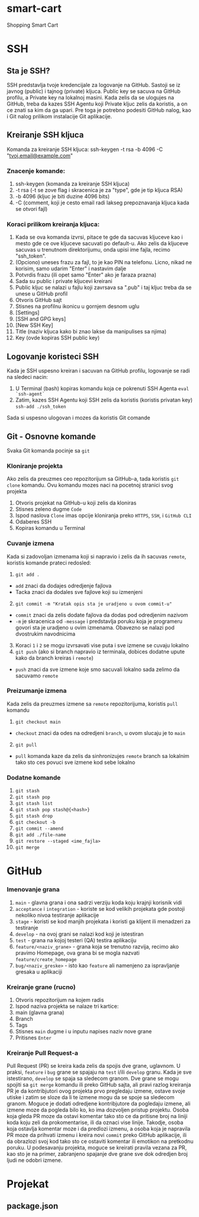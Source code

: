 # smart-cart
Shopping Smart Cart

# SSH
## Sta je SSH?
SSH predstavlja tvoje kredencijale za logovanje na GitHub. Sastoji se iz javnog (public) i tajnog (private) kljuca. Public key se sacuva na GitHub profilu, a Private key na lokalnoj masini. Kada zelis da se ulogujes na GitHub, treba da kazes SSH Agentu koji Private kljuc zelis da koristis, a on ce znati sa kim da ga upari. Pre toga je potrebno podesiti GitHub nalog, kao i Git nalog prilikom instalacije Git aplikacije.

## Kreiranje SSH kljuca
Komanda za kreiranje SSH kljuca:
ssh-keygen -t rsa -b 4096 -C "tvoj.email@example.com"

### Znacenje komande:
1. ssh-keygen (komanda za kreiranje SSH kljuca)
2. -t rsa (-t se zove flag i skracenica je za "type", gde je tip kljuca RSA)
3. -b 4096 (kljuc je biti duzine 4096 bits)
4. -C (comment, koji je cesto email radi lakseg prepoznavanja kljuca kada se otvori fajl)

### Koraci prilikom kreiranja kljuca:
1. Kada se ova komanda izvrsi, pitace te gde da sacuvas kljuceve kao i mesto gde ce ove kljuceve sacuvati po default-u. Ako zelis da kljuceve sacuvas u trenutnom direktorijumu, onda upisi ime fajla, recimo "ssh_token".
2. (Opciono) uneses frazu za fajl, to je kao PIN na telefonu. Licno, nikad ne korisim, samo udarim "Enter" i nastavim dalje
3. Potvrdis frazu (ili opet samo "Enter" ako je faraza prazna)
4. Sada su public i private kljucevi kreirani
5. Public kljuc se nalazi u fajlu koji zavrsava sa ".pub" i taj kljuc treba da se unese u GitHub profil
  1. Otvoris GitHub sajt
  2. Stisnes na profilnu ikonicu u gornjem desnom uglu
  3. [Settings]
  4. [SSH and GPG keys]
  5. [New SSH Key]
  6. Title (naziv kljuca kako bi znao lakse da manipulises sa njima)
  7. Key (ovde kopiras SSH public key)

## Logovanje koristeci SSH
Kada je SSH uspesno kreiran i sacuvan na GitHub profilu, logovanje se radi na sledeci nacin:
1. U Terminal (bash) kopiras komandu koja ce pokrenuti SSH Agenta
  ``eval `ssh-agent` ``
2. Zatim, kazes SSH Agentu koji SSH zelis da koristis (koristis privatan key)
  `ssh-add ./ssh_token`

Sada si uspesno ulogovan i mozes da koristis Git comande


## Git - Osnovne komande

Svaka Git komanda pocinje sa `git`

### Kloniranje projekta
Ako zelis da preuzmes ceo repozitorijum sa GitHub-a, tada koristis `git clone` komandu.
Ovu komandu mozes naci na pocetnoj stranici svog projekta
1. Otvoris projekat na GitHub-u koji zelis da kloniras
2. Stisnes zeleno dugme `Code`
3. Ispod naslova `Clone` imas opcije kloniranja preko `HTTPS`, `SSH`, i `GitHub CLI`
4. Odaberes SSH
5. Kopiras komandu u Terminal

### Cuvanje izmena
Kada si zadovoljan izmenama koji si napravio i zelis da ih sacuvas `remote`, koristis komande prateci redosled:
1. `git add .`
  - `add` znaci da dodajes odredjenje fajlova
  - Tacka znaci da dodales sve fajlove koji su izmenjeni
2. `git commit -m "Kratak opis sta je uradjeno u ovom commit-u"`
  - `commit` znaci da zelis dodate fajlova da dodas pod odredjenim nazivom
  - `-m` je skracenica od `-message` i predstavlja poruku koja je programeru govori sta je uradjeno u ovim izmenama. Obavezno se nalazi pod dvostrukim navodnicima
3. Koraci `1` i `2` se mogu izvrsavati vise puta i sve izmene se cuvaju lokalno
4. `git push` (ako si branch napravio iz terminala, dobices dodatne upute kako da branch kreiras i `remote`)
  - `push` znaci da sve izmene koje smo sacuvali lokalno sada zelimo da sacuvamo `remote`

### Preizumanje izmena
Kada zelis da preuzmes izmene sa `remote` repozitorijuma, koristis `pull` komandu
1. `git checkout main`
  - `checkout` znaci da odes na odredjeni `branch`, u ovom slucaju je to `main`
2. `git pull`
  - `pull` komanda kaze da zelis da sinhronizujes `remote` branch sa lokalnim tako sto ces povuci sve izmene kod sebe lokalno

### Dodatne komande
1. `git stash`
2. `git stash pop`
3. `git stash list`
4. `git stash pop stash@{<hash>}`
5. `git stash drop`
6. `git checkout -b`
7. `git commit --amend`
8. `git add ./file-name`
9. `git restore --staged <ime_fajla>`
10. `git merge`


# GitHub

### Imenovanje grana
1. `main`                       - glavna grana i ona sadrzi verziju koda koju krajnji korisnik vidi
2. `acceptance` i `integration` - koriste se kod velikih projekata gde postoji nekoliko nivoa testiranje aplikacije
3. `stage`                      - koristi se kod manjih projekata i koristi ga klijent ili menadzeri za testiranje
4. `develop`                    - na ovoj grani se nalazi kod koji je istestiran
5. `test`                       - grana na kojoj testeri (QA) testira aplikaciju
6. `feature/<naziv_grane>`      - grana koja se trenutno razvija, recimo ako pravimo Homepage, ova grana bi se mogla nazvati `feature/create_homepage`
7. `bug/<naziv_greske>`         - isto kao `feature` ali namenjeno za ispravljanje gresaka u aplikaciji

### Kreiranje grane (rucno)
1. Otvoris repozitorijum na kojem radis
2.  Ispod naziva projekta se nalaze tri kartice:
  1. main (glavna grana)
  2. Branch
  3. Tags
3. Stisnes `main` dugme i u inputu napises naziv nove grane
4. Pritisnes `Enter`

### Kreiranje Pull Request-a
Pull Request (PR) se kreira kada zelis da spojis dve grane, uglavnom. U praksi, `feature` i `bug` grane se spajaju na `test` i/ili `develop` granu. Kada je sve istestirano, `develop` se spaja sa sledecom granom.
Dve grane se mogu spojiti sa `git merge` komandu ili preko GitHub sajta, ali pravi razlog kreiranja PR je da kontribjutori ovog projekta prvo pregledaju izmene, ostave svoje utiske i zatim se sloze da li te izmene mogu da se spoje sa sledecom granom. Moguce je dodati odredjene kontribjutore da pogledaju izmene, ali izmene moze da pogleda bilo ko, ko ima dozvoljen pristup projektu.
Osoba koja gleda PR moze da ostavi komentar tako sto ce da pritisne broj na liniji koda koju zeli da prokomentarise, ili da oznaci vise linije. Takodje, osoba koja ostavlja komentar moze i da predlozi izmenu, a osoba koja je napravila PR moze da prihvati izmenu i kreira novi `commit` preko GitHub aplikacije, ili da obrazlozi svoj kod tako sto ce ostaviti komentar ili emotikon na pretkodnu poruku.
U podesavanju projekta, moguce se kreirati pravila vezana za PR, kao sto je na primer, zabranjeno spajanje dve grane sve dok odredjen broj ljudi ne odobri izmene.


# Projekat

## package.json
